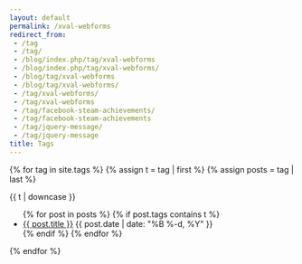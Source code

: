 ```yaml
---
layout: default
permalink: /xval-webforms
redirect_from:
 - /tag
 - /tag/
 - /blog/index.php/tag/xval-webforms
 - /blog/index.php/tag/xval-webforms/
 - /blog/tag/xval-webforms
 - /blog/tag/xval-webforms/
 - /tag/xval-webforms/
 - /tag/xval-webforms
 - /tag/facebook-steam-achievements/
 - /tag/facebook-steam-achievements
 - /tag/jquery-message/
 - /tag/jquery-message
title: Tags
---
```


{% for tag in site.tags %}
  {% assign t = tag | first %}
  {% assign posts = tag | last %}

{{ t | downcase }}
<ul>
{% for post in posts %}
  {% if post.tags contains t %}
  <li>
    <a href="{{ post.url }}">{{ post.title }}</a>
    <span class="date">{{ post.date | date: "%B %-d, %Y"  }}</span>
  </li>
  {% endif %}
{% endfor %}
</ul>
{% endfor %}
